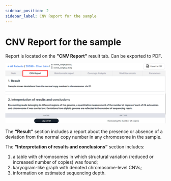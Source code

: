 ```yaml
---
sidebar_position: 2
sidebar_label: CNV Report for the sample
---
```


# CNV Report for the sample

Report is located on the **"CNV Report"** result tab. Can be exported to PDF.

![CNV report for sample](/img/eng/33-cnv-report-chr21.png)

The **“Result”** section includes a report about the presence or absence of a deviation from the normal copy number in any chromosome in the sample.

The **“Interpretation of results and conclusions”** section includes:

1. a table with chromosomes in which structural variation (reduced or increased number of copies) was found;
2. karyogram-like graph with denoted chromosome-level CNVs;
3. information on estimated sequencing depth.
